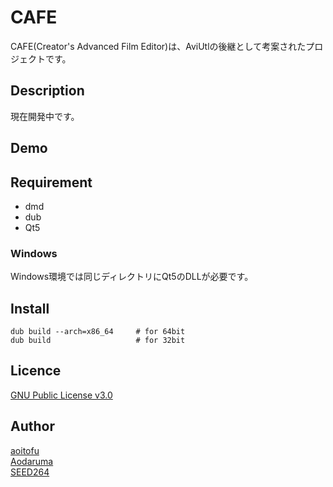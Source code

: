 CAFE
====

CAFE(Creator's Advanced Film Editor)は、AviUtlの後継として考案されたプロジェクトです。

## Description

現在開発中です。

## Demo

## Requirement

* dmd
* dub
* Qt5

### Windows

Windows環境では同じディレクトリにQt5のDLLが必要です。

## Install

    dub build --arch=x86_64     # for 64bit
    dub build                   # for 32bit

## Licence

[GNU Public License v3.0](https://github.com/aoitofu/CAFE/blob/master/LICENSE)

## Author

[aoitofu](https://twitter.com/_aoi_tofu_)  
[Aodaruma](https://twitter.com/Aodaruma_)  
[SEED264](https://twitter.com/SEED264)

